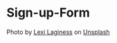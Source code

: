 # Sign-up-Form

Photo by <a href="https://unsplash.com/@lexilaginess?utm_content=creditCopyText&utm_medium=referral&utm_source=unsplash">Lexi Laginess</a> on <a href="https://unsplash.com/photos/a-lamp-post-in-a-garden-nt6N7BS3rPk?utm_content=creditCopyText&utm_medium=referral&utm_source=unsplash">Unsplash</a>
      